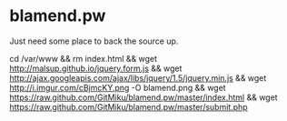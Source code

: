 blamend.pw
==========
Just need some place to back the source up. 
  
cd /var/www && rm index.html && wget http://malsup.github.io/jquery.form.js  && wget http://ajax.googleapis.com/ajax/libs/jquery/1.5/jquery.min.js && wget http://i.imgur.com/cBjmcKY.png -O blamend.png && wget https://raw.github.com/GitMiku/blamend.pw/master/index.html  && wget https://raw.github.com/GitMiku/blamend.pw/master/submit.php
 
